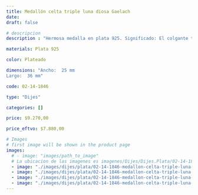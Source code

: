 ```yaml
---
title: Medallón celta triple luna diosa Gaelach
date: 
draft: false

# descripcion
description : "Hermosa medalla en plata 925. Significado: El colgante triple diosa celta Gaelach  representa a la triple diosa celta, que se representa con las tres lunas. El colgante triple diosa celta Gaelach, con sus tres lunas, es un amuleto muy  femenino que otorga fertilidad, poder de seducción, refuerza la intuición y los poderes psíquicos en conexión con la luna. La triple diosa siempre protege a las embarazadas y ayuda a quedar embarazada, pero también a la mujer independiente y libre le dará mucha libertad y seguridad en ella misma, potenciándole todos sus encantos."

materials: Plata 925

color: Plateado

dimensions: "Ancho:  25 mm 
Largo:  36 mm"

code: 02-14-1846

type: "Dijes"

categories: []

price: $9.270,00

price_eftvo: $7.880,00

# Images
# first image will be shown in the product page
images:
  # - image: "images/path_to_image"
  # La ubicacion de las imagenes es imagenes/Dijes/Dijes.Plata/02-14-1846-medallon-celta-triple-luna-diosa-gaelach
  - image: "./images/dijes/plata/02-14-1846-medallon-celta-triple-luna-diosa-gaelach_a.jpg"
  - image: "./images/dijes/plata/02-14-1846-medallon-celta-triple-luna-diosa-gaelach_b.jpg"
  - image: "./images/dijes/plata/02-14-1846-medallon-celta-triple-luna-diosa-gaelach_c.jpg"
  - image: "./images/dijes/plata/02-14-1846-medallon-celta-triple-luna-diosa-gaelach_d.jpg"
---
```


